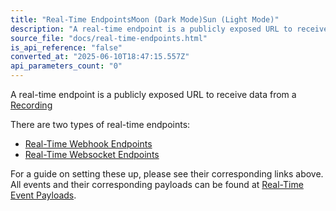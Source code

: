 ```yaml
---
title: "Real-Time EndpointsMoon (Dark Mode)Sun (Light Mode)"
description: "A real-time endpoint is a publicly exposed URL to receive data from a Recording There are two types of real-time endpoints: Real-Time Webhook Endpoints Real-Time Websocket Endpoints For a guide on setting these up, please see their corresponding links above. All events and their corresponding payloa..."
source_file: "docs/real-time-endpoints.html"
is_api_reference: "false"
converted_at: "2025-06-10T18:47:15.557Z"
api_parameters_count: "0"
---
```

A real-time endpoint is a publicly exposed URL to receive data from a [Recording](/docs/recordings-and-media.md)

There are two types of real-time endpoints:
- [Real-Time Webhook Endpoints](/docs/real-time-webhook-endpoints.md)
- [Real-Time Websocket Endpoints](/docs/real-time-websocket-endpoints.md)

For a guide on setting these up, please see their corresponding links above. All events and their corresponding payloads can be found at [Real-Time Event Payloads](/docs/real-time-event-payloads.md).
